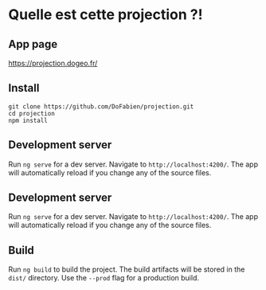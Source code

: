 # Quelle est cette projection ?!

## App page
https://projection.dogeo.fr/

## Install
```
git clone https://github.com/DoFabien/projection.git
cd projection
npm install
```

## Development server 
Run `ng serve` for a dev server. Navigate to `http://localhost:4200/`. The app will automatically reload if you change any of the source files.


## Development server

Run `ng serve` for a dev server. Navigate to `http://localhost:4200/`. The app will automatically reload if you change any of the source files.

## Build

Run `ng build` to build the project. The build artifacts will be stored in the `dist/` directory. Use the `--prod` flag for a production build.

